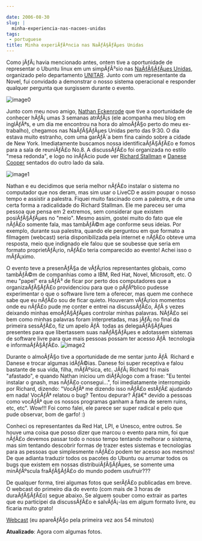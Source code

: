 ```yaml
---

date: 2006-08-30
slug: |
  minha-experiencia-nas-nacoes-unidas
tags:
 - portuguese
title: Minha experiÃƒÂªncia nas NaÃƒÂ§ÃƒÂµes Unidas
---
```


Como jÃƒÂ¡ havia mencionado antes, ontem tive a oportunidade de
representar o Ubuntu linux em um simpÃƒÂ³sio nas [NaÃƒÂ§ÃƒÂµes
Unidas](http://www.un.org), organizado pelo departamento
[UNITAR](http://www.unitarny.org/en/symposium.html). Junto com um
representante da Novel, fui convidado a demonstrar o nosso sistema
operacional e responder qualquer pergunta que surgissem durante o
evento.

![image0](http://static.flickr.com/84/229440210_c668529c98.jpg)

Junto com meu novo amigo, [Nathan
Eckenrode](http://eckenrodehouse.net/index.php/?p=706) que tive a
oportunidade de conhecer hÃƒÂ¡ umas 3 semanas atrÃƒÂ¡s (ele acompanha
meu blog em inglÃƒÂªs, e um dia me encontrou na hora do almoÃƒÂ§o perto
do meu ex-trabalho), chegamos nas NaÃƒÂ§ÃƒÂµes Unidas perto das 9:30. O
dia estava muito estranho, com uma garÃƒÂ´a bem fina caindo sobre a
cidade de New York. Imediatamente buscamos nossa identificaÃƒÂ§ÃƒÂ£o e
fomos para a sala de reuniÃƒÂ£o No.8. A discussÃƒÂ£o foi organizada no
estilo "mesa redonda", e logo no inÃƒÂ­cio pude ver [Richard
Stallman](http://en.wikipedia.org/wiki/Stallman) e [Danese
Cooper](http://en.wikipedia.org/wiki/Danese_Cooper) sentados do outro
lado da sala.

![image1](http://static.flickr.com/83/229510729_acc6cebb92.jpg)

Nathan e eu decidimos que seria melhor nÃƒÂ£o instalar o sistema no
computador que nos deram, mas sim usar o LiveCD e assim poupar o nosso
tempo e assistir a palestra. Fiquei muito fascinado com a palestra, e de
uma certa forma a radicalidade do Richard Stallman. Ele me pareceu ser
uma pessoa que pensa em 2 extremos, sem considerar que existem
posiÃƒÂ§ÃƒÂµes no "meio". Mesmo assim, gostei muito do fato que ele
nÃƒÂ£o somente fala, mas tambÃƒÂ©m age conforme seus ideias. Por
exemplo, durante sua palestra, quando ele perguntou em que formato a
filmagem (webcast) seria disponibilizada pela internet e nÃƒÂ£o obteve
uma resposta, meio que indignado ele falou que se soubesse que seria em
formato proprietÃƒÂ¡rio, nÃƒÂ£o teria comparecido ao evento! Achei isso
o mÃƒÂ¡ximo.

O evento teve a presenÃƒÂ§a de vÃƒÂ¡rios representantes globais, como
tambÃƒÂ©m de companhias como a IBM, Red Hat, Novel, Microsoft, etc. O
meu "papel" era sÃƒÂ³ de ficar por perto dos computadores que a
organizaÃƒÂ§ÃƒÂ£o providenciou para que o pÃƒÂºblico pudesse
experimentar o que o software livre tem a oferecer, mas quem me conhece
sabe que eu nÃƒÂ£o sou de ficar quieto. Houveram vÃƒÂ¡rios momentos onde
eu nÃƒÂ£o pude me conter e entrei na discussÃƒÂ£o, ÃƒÂ s vezes deixando
minhas emoÃƒÂ§ÃƒÂµes controlar minhas palavras. NÃƒÂ£o sei bem como
minhas palavras foram interpretadas, mas jÃƒÂ¡ no final da primeira
sessÃƒÂ£o, fiz um apelo ÃƒÂ  todas as delegaÃƒÂ§ÃƒÂµes presentes para
que libertassem suas naÃƒÂ§ÃƒÂµes e adotassem sistemas de software livre
para que mais pessoas possam ter acesso ÃƒÂ  tecnologia e
informaÃƒÂ§ÃƒÂ£o.
![image2](http://static.flickr.com/74/229440216_2dbfd57457.jpg)

Durante o almoÃƒÂ§o tive a oportunidade de me sentar junto ÃƒÂ  Richard
e Danese e trocar algumas idÃƒÂ©ias. Danese foi super receptiva e falou
bastante de sua vida, filha, mÃƒÂºsica, etc. JÃƒÂ¡ Richard foi mais
"afastado", e quando Nathan iniciou um diÃƒÂ¡logo com a frase: "Eu
tentei instalar o gnash, mas nÃƒÂ£o consegui...", foi imediatamente
interrompido por Richard, dizendo: "VocÃƒÂª me dizendo isso nÃƒÂ£o
estÃƒÂ£ ajudando em nada! VocÃƒÂª relatou o bug? Tentou depurar? Ãƒâ€°
devido a pessoas como vocÃƒÂª que os nossos programas ganham a fama de
serem ruins, etc, etc". Wow!!! Foi como falei, ele parece ser super
radical e pelo que pude observar, bom de garfo! :)

Conheci os representantes da Red Hat, LPI, e Unesco, entre outros. Se
houve uma coisa que posso dizer que marcou o evento para mim, foi que
nÃƒÂ£o devemos passar todo o nosso tempo tentando melhorar o sistema,
mas sim tentando descobrir formas de trazer estes sistemas e tecnologias
para as pessoas que simplesmente nÃƒÂ£o podem ter acesso aos mesmos! De
que adianta traduzir todos os pacotes do Ubuntu ou arrumar todos os bugs
que existem em nossas distribuiÃƒÂ§ÃƒÂµes, se somente uma minÃƒÂºscula
fraÃƒÂ§ÃƒÂ£o do mundo podem usufruir???

De qualquer forma, tirei algumas fotos que serÃƒÂ£o publicadas em breve.
O webcast do primeiro dia do evento (com mais de 3 horas de
duraÃƒÂ§ÃƒÂ£o) segue abaixo. Se alguem souber como extrair as partes que
eu participei da discussÃƒÂ£o e salvÃƒÂ¡-las em algum formato livre, eu
ficaria muito grato!

[Webcast](http://webcast.un.org/ramgen/specialevents/unitar060829am.rm)
(eu apareÃƒÂ§o pela primeira vez aos 54 minutos)

**Atualizado**: Agora com algumas fotos.
